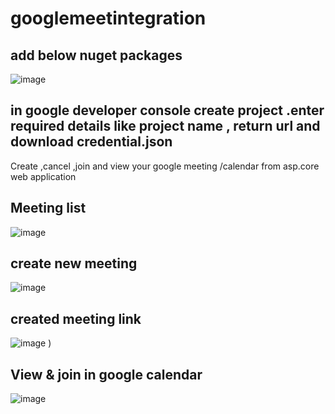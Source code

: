 # googlemeetintegration
## add below nuget packages 
![image](https://github.com/user-attachments/assets/19ab929b-4726-4a92-9131-e54dd38ce40a)

## in google developer console create project .enter required details like project name , return url and download credential.json


Create ,cancel ,join and view your google meeting /calendar from asp.core web application

## Meeting list
![image](https://github.com/user-attachments/assets/dc7542b8-d901-4a2e-b940-02a86733c77f)

## create new meeting
![image](https://github.com/user-attachments/assets/d84dffe2-d7c5-4112-9ad0-fb9866df1f55)
## created meeting link
![image](https://github.com/user-attachments/assets/b9072f30-91f8-476a-90c7-e20cc9487bef)
)
## View & join in google calendar
![image](https://github.com/user-attachments/assets/3f6f2a4e-abc9-4e57-9d5a-8f2c094d34ec)


